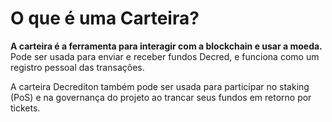 # O que é uma Carteira?

**A carteira é a ferramenta para interagir com a blockchain e usar a moeda.** Pode ser usada para enviar e receber fundos Decred, e funciona como um registro pessoal das transações.

A carteira Decrediton também pode ser usada para participar no staking (PoS) e na governança do projeto ao trancar seus fundos em retorno por tickets.
